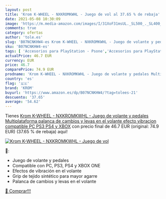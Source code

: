 ```yaml
---
layout: post
title: 'Krom K-WHEEL - NXKROMKWHL - Juego de vol al 37.65 % de rebaja'
date: 2021-05-08 10:30:09
image: 'https://m.media-amazon.com/images/I/31XoF31msUL._SL500_._SL400_.jpg'
comments: true
category: ofertas
author: 'tole.es'
slug: 'B07NCNKHW4-es Krom K-WHEEL - NXKROMKWHL - Juego de volante y pedales...'
sku: 'B07NCNKHW4-es'
tags: [ 'Accesorios para PlayStation - Psone','Accesorios para PlayStation 3','Accesorios para PlayStation 4','Hardware y juegos para PlayStation 3','Hardware y juegos para PlayStation 4','Mandos y controles para PlayStation 3','Mandos y controles para PlayStation 4','PlayStation: Juegos, consolas y accesorios','Sistemas precursores y micro consolas','Videojuegos','Volantes para PlayStation 3','Volantes para PlayStation 4','krom','ps4','xbox', ]
actualPrice: 46.7 EUR
currency: EUR
price: 46.7
comparePrice: 74.9 EUR
prodname: 'Krom K-WHEEL - NXKROMKWHL - Juego de volante y pedales Multiplataforma  palanca de cambios y levas en el volante  efecto vibracion  compatible PC  PS3  PS4 y XBOX'
country: 'es'
flag: '🇪🇸'
brand: 'KROM'
buyurl: 'https://www.amazon.es/dp/B07NCNKHW4/?tag=tolees-21'
descuento: '37.65'
average: '54.62'
---
```


Tienes [Krom K-WHEEL - NXKROMKWHL - Juego de volante y pedales Multiplataforma  palanca de cambios y levas en el volante  efecto vibracion  compatible PC  PS3  PS4 y XBOX](https://www.amazon.es/dp/B07NCNKHW4/?tag=tolees-21) con precio final de  46.7 EUR (original: 74.9 EUR) (37.65 %  de rebaja) aqui!

[![Krom K-WHEEL - NXKROMKWHL - Juego de vol](https://m.media-amazon.com/images/I/31XoF31msUL._SL500_._SL400_.jpg)](https://www.amazon.es/dp/B07NCNKHW4/?tag=tolees-21)

🔎:

- Juego de volante y pedales
- Compatible con PC, PS3, PS4 y XBOX ONE
- Efectos de vibración en el volante
- Grip de tejido sintético para mayor agarre
- Palanca de cambios y levas en el volante

[🛒 Comprar!!!](https://www.amazon.es/dp/B07NCNKHW4/?tag=tolees-21)
